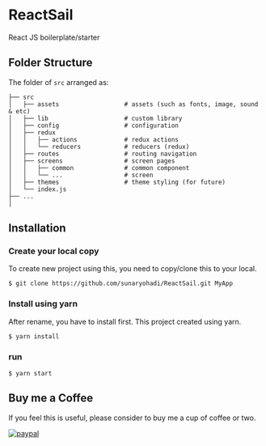 # ReactSail

React JS boilerplate/starter

## Folder Structure

The folder of `src` arranged as:
    
    ├── src
    │   ├── assets                  # assets (such as fonts, image, sound & etc)
    │   ├── lib                     # custom library
    │   ├── config                  # configuration
    │   ├── redux
    │   │   ├── actions             # redux actions
    │   │   └── reducers            # reducers (redux)
    │   ├── routes                  # routing navigation
    │   ├── screens                 # screen pages
    │   │   ├── common              # common component
    │   │   └── ...                 # screen   
    │   ├── themes                  # theme styling (for future)
    │   └── index.js
    ├── ...
    │

## Installation

### Create your local copy

To create new project using this, you need to copy/clone this to your local.

    $ git clone https://github.com/sunaryohadi/ReactSail.git MyApp

### Install using yarn

After rename, you have to install first. This project created using yarn.

    $ yarn install

### run 

    $ yarn start

## Buy me a Coffee

If you feel this is useful, please consider to buy me a cup of coffee or two.

[![paypal](https://www.paypalobjects.com/en_US/i/btn/btn_donate_LG.gif)](https://www.paypal.com/cgi-bin/webscr?cmd=_s-xclick&hosted_button_id=D2T4LVXPTDHLG)
